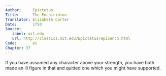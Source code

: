 ```yaml
---
Author:     Epictetus  
Title:      The Enchiridion  
Translator: Elizabeth Carter  
Date:       1750  
Source:
   label: mit.edu
   url: http://classics.mit.edu/Epictetus/epicench.html
Code:       ec  
Chapter: 37
---
```


If you have assumed any character above your strength, you have both made an
ill figure in that and quitted one which you might have supported.


